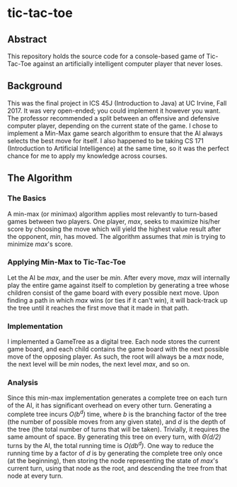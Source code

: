 # tic-tac-toe
## Abstract
This repository holds the source code for a console-based game of Tic-Tac-Toe against an artificially intelligent computer player that never loses.

## Background
This was the final project in ICS 45J (Introduction to Java) at UC Irvine, Fall 2017. It was very open-ended; you could implement it however you want. The professor recommended a split between an offensive and defensive computer player, depending on the current state of the game. I chose to implement a Min-Max game search algorithm to ensure that the AI always selects the best move for itself. I also happened to be taking CS 171 (Introduction to Artificial Intelligence) at the same time, so it was the perfect chance for me to apply my knowledge across courses.

## The Algorithm
### The Basics
A min-max (or minimax) algorithm applies most relevantly to turn-based games between two players.
One player, *max*, seeks to maximize his/her score by choosing the move which will yield the highest value result after the opponent, *min*, has moved. The algorithm assumes that *min* is trying to minimize *max*'s score.

### Applying Min-Max to Tic-Tac-Toe
Let the AI be *max*, and the user be *min*. After every move, *max* will internally play the entire game against itself to completion by generating a tree whose children consist of the game board with every possible next move. Upon finding a path in which *max* wins (or ties if it can't win), it will back-track up the tree until it reaches the first move that it made in that path.

### Implementation
I implemented a GameTree as a digital tree. Each node stores the current game board, and each child contains the game board with the next possible move of the opposing player. As such, the root will always be a *max* node, the next level will be *min* nodes, the next level *max*, and so on.

### Analysis
Since this min-max implementation generates a complete tree on each turn of the AI, it has significant overhead on every other turn. Generating a complete tree incurs *O(b<sup>d</sup>)* time, where *b* is the branching factor of the tree (the number of possible moves from any given state), and *d* is the depth of the tree (the total number of turns that will be taken). Trivially, it requires the same amount of space. By generating this tree on every turn, with *Θ(d/2)* turns by the AI, the total running time is *O(db<sup>d</sup>)*.
One way to reduce the running time by a factor of *d* is by generating the complete tree only once (at the beginning), then storing the node representing the state of *max*'s current turn, using that node as the root, and descending the tree from that node at every turn.
